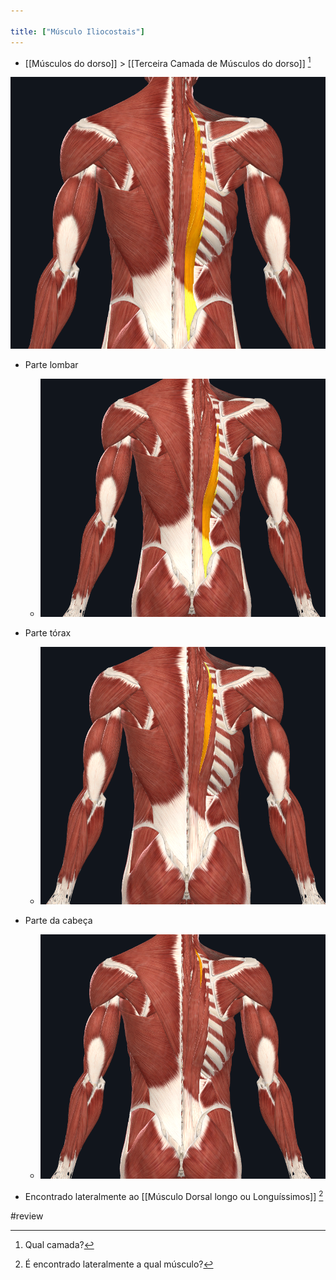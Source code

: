 ```yaml
---

title: ["Músculo Iliocostais"]
---
```

+ [[Músculos do dorso]] > [[Terceira Camada de Músculos do dorso]] [^626605]

[^626605]: Qual camada?

![Pasted image 20210414170320.png](Pasted%20image%2020210414170320.png)

+ Parte lombar
	+ ![Pasted image 20210414170517.png](Pasted%20image%2020210414170517.png)
+ Parte tórax
	+ ![Pasted image 20210414170547.png](Pasted%20image%2020210414170547.png)
+ Parte da cabeça
	+ ![Pasted image 20210414170604.png](Pasted%20image%2020210414170604.png)

+ Encontrado lateralmente ao [[Músculo Dorsal longo ou Longuíssimos]] [^802564]

[^802564]: É encontrado lateralmente a qual músculo?

#review 
